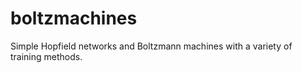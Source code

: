 # boltzmachines
Simple Hopfield networks and Boltzmann machines with a variety of training methods.
